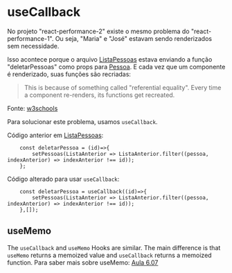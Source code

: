 # useCallback

No projeto "react-performance-2" existe o mesmo problema do "react-performance-1". Ou seja, "Maria" e "José" estavam sendo renderizados sem necessidade.

Isso acontece porque o arquivo [ListaPessoas](../extra/react-performance-2/src/ListaPessoas/index.js) estava enviando a função "deletarPessoas" como props para [Pessoa](../extra/react-performance-2/src/ListaPessoas/Pessoa/index.js). E cada vez que um componente é renderizado, suas funções são recriadas:

> This is because of something called "referential equality". Every time a component re-renders, its functions get recreated.

Fonte: [w3schools](https://www.w3schools.com/react/react_usecallback.asp)

Para solucionar este problema, usamos `useCallback`.



Código anterior em [ListaPessoas](../extra/react-performance-2/src/ListaPessoas/index.js):

```
    const deletarPessoa = (id)=>{
        setPessoas(ListaAnterior => ListaAnterior.filter((pessoa, indexAnterior) => indexAnterior !== id));
    };
```

Código alterado para usar `useCallback`:

```
    const deletarPessoa = useCallback((id)=>{
        setPessoas(ListaAnterior => ListaAnterior.filter((pessoa, indexAnterior) => indexAnterior !== id));
    },[]);
```

## useMemo

The `useCallback` and `useMemo` Hooks are similar. The main difference is that `useMemo` returns a memoized value and `useCallback` returns a memoized function. Para saber mais sobre useMemo: [Aula 6.07](../notas-de-aula/aula%206.07%20-%20useMemo.md)